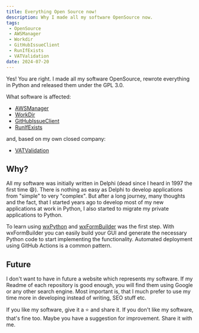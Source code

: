 ```yaml
---
title: Everything Open Source now!
description: Why I made all my software OpenSource now.
tags:
 - OpenSource
 - AWSManager
 - Workdir
 - GitHubIssueClient
 - RunIfExists
 - VATValidation
date: 2024-07-20
---
```


Yes! You are right. I made all my software OpenSource, rewrote everything in Python and released them under the GPL 3.0.

What software is affected:

* [AWSManager](https://github.com/dseichter/AWSManager "AWS Manager")
* [WorkDir](https://github.com/dseichter/Workdir "Workdir")
* [GitHubIssueClient](https://github.com/dseichter/GithubIssueClient "GitHub Issue Client")
* [RunIfExists](https://github.com/dseichter/RunIfExists "Run If Exists")

and, based on my own closed company:

* [VATValidation](https://github.com/dseichter/VATValidation "VAT Validation")

## Why?

All my software was initially written in Delphi (dead since I heard in 1997 the first time :smile:). There is nothing as easy as Delphi to develop applications from "simple" to very "complex". But after a long journey, many thoughts and the fact, that I started years ago to develop most of my new applications at work in Python, I also started to migrate my private applications to Python.

To learn using [wxPython](https://wxpython.org "wxPython") and [wxFormBuilder](https://github.com/wxFormBuilder/wxFormBuilder "wxFormBuilder") was the first step. With wxFormBuilder you can easily build your GUI and generate the necessary Python code to start implementing the functionality. Automated deployment using GitHub Actions is a common pattern.

## Future

I don't want to have in future a website which represents my software. If my Readme of each repository is good enough, you will find them using Google or any other search engine.
Most important is, that I much prefer to use my time more in developing instead of writing, SEO stuff etc.  

If you like my software, give it a :star: and share it. If you don't like my software, that's fine too.  Maybe you have a suggestion for improvement. Share it with me.

